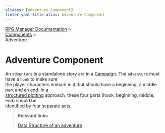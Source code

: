 ```yaml
---
aliases: [Adventure Component]
linter-yaml-title-alias: Adventure Component
---
```

[RPG Manager Documentation](../../index.md) >  
[Components](0-index.md) >  
Adventure

# Adventure Component

An `adventure` is a standalone story arc in a [Campaign](Campaign.md). The `adventure` must have a `hook` to make sure  
the player characters embark in it, but should have a beginning, a middle part and an end. In a  
[structured plotting](../plots/index.md) approach, these four parts (hook, beginning, middle, end) should be  
identified by four separate [acts](Act.md).

> **Relevant links**
>
> [Data Structure of an adventure](../data/adventure/index.md)
